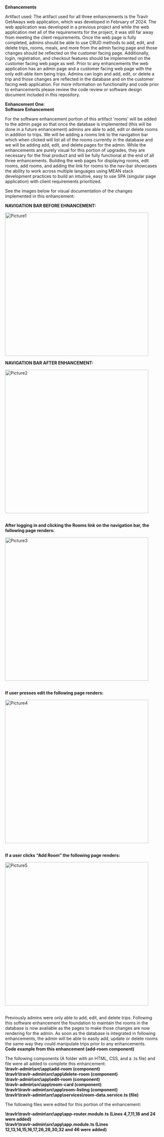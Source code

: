 **Enhancements**

Artifact used: 
The artifact used for all three enhancements is the Travlr GetAways web application, which was developed in February of 2024. The web application was developed in a previous project and while the web application met all of the requirements for the project, it was still far away from meeting the client requirements. Once the web page is fully completed, admins should be able to use CRUD methods to add, edit, and delete trips, rooms, meals, and more from the admin facing page and those changes should be reflected on the customer facing page. Additionally, login, registration, and checkout features should be implemented on the customer facing web page as well.  Prior to any enhancements the web application has an admin page and a customer facing web page with the only edit-able item being trips. Admins can login and add, edit, or delete a trip and those changes are reflected in the database and on the customer facing web application. For more information on functionality and code prior to enhancements please review the code review or software design document included in this repository. 


**Enhancement One**: 
<br />
**Software Enhancement**

For the software enhancement portion of this artifact 'rooms' will be added to the admin page so that once the database is implemented (this will be done in a future enhancement) admins are able to add, edit or delete rooms in addition to trips. We will be adding a rooms link to the navigation bar which when clicked will list all of the rooms currently in the database and we will be adding add, edit, and delete pages for the admin. While the enhancements are purely visual for this portion of upgrades, they are necessary for the final product and will be fully functional at the end of all three enhancements. Building the web pages for displaying rooms, edit rooms, add rooms, and adding the link for rooms to the nav-bar showcases the ability to work across multiple languages using MEAN stack development practices to build an intuitive, easy to use SPA (singular page application) with client requirements prioritized. 

See the images below for visual documentation of the changes implemented in this enhancement: 



**NAVIGATION BAR BEFORE EHNANCEMENT:** 


<img width="468" alt="Picture1" src="https://github.com/JessicaDuft/CS499-Capstone/assets/130928718/524b1175-64d3-43f1-a883-96b31ed9bf4a">



**NAVIGATION BAR AFTER ENHANCEMENT:** 

<img width="468" alt="Picture2" src="https://github.com/JessicaDuft/CS499-Capstone/assets/130928718/9cf63949-8275-47f2-94d4-c9889817fcc5">



<br />
<br />

**After logging in and clicking the Rooms link on the navigation bar, the following page renders:** 

<img width="468" alt="Picture3" src="https://github.com/JessicaDuft/CS499-Capstone/assets/130928718/683ef659-1f99-4605-b533-7f41ab5d28f6">

<br />
<br />

**If user presses edit the following page renders:**

<img width="468" alt="Picture4" src="https://github.com/JessicaDuft/CS499-Capstone/assets/130928718/3457a1ee-be4b-406d-b0bd-a523a1cc9124">

<br />
<br />


**If a user clicks “Add Room” the following page renders:**

 <img width="468" alt="Picture5" src="https://github.com/JessicaDuft/CS499-Capstone/assets/130928718/61f76016-483b-4c0a-97fe-98c0279b4478">

 <br />
 <br />

 Previously admins were only able to add, edit, and delete trips. Following this software enhancement the foundation to maintain the rooms in the database is now available as the pages to make those changes are now rendering for the admin. As soon as the database is integrated in following enhancements, the admin will be able to easily add, update or delete rooms the same way they could manipulate trips prior to any enhancements. 
 <br />
 **Code example from this enhancement (add-room component)** 
 <br /> 
 
The following components (A folder with an HTML, CSS, and a .ts file) and file were all added to complete this enhancement: 
<br />
**\travlr-admin\src\app\add-room (component)**
<br />
**\travlr\travlr-admin\src\app\delete-room (component)**
<br />
**\travlr-admin\src\app\edit-room (component)**
<br />
**\travlr-admin\src\app\room-card (component)**
<br />
**\travlr\travlr-admin\src\app\room-listing (component)**
<br />
**\travlr\travlr-admin\src\app\services\room-data.service.ts (file)**
<br />

The following files were edited for this portion of the enhancement: 
<br />

**\travlr\travlr-admin\src\app\app-router.module.ts  (Lines 4,7,11,18 and 24 were added)**
<br />
**\travlr\travlr-admin\src\app\app.module.ts (Lines 12,13,14,15,16,17,26,28,30,32 and 46 were added)** 





